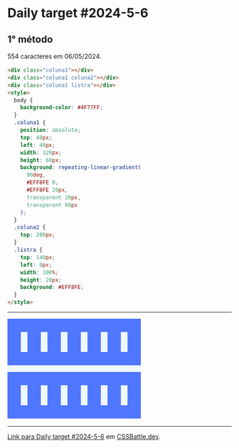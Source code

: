 # Daily target #2024-5-6

## 1° método

554 caracteres em 06/05/2024.

```HTML
<div class="coluna1"></div>
<div class="coluna1 coluna2"></div>
<div class="coluna1 listra"></div>
<style>
  body {
    background-color: #4F77FF;
  }
  .coluna1 {
    position: absolute;
    top: 40px;
    left: 40px;
    width: 320px;
    height: 60px;
    background: repeating-linear-gradient(
      90deg,
      #EFF8FE 0,
      #EFF8FE 20px,
      transparent 20px,
      transparent 60px
    );
  }
  .coluna2 {
    top: 200px;
  }
  .listra {
    top: 140px;
    left: 0px;
    width: 100%;
    height: 20px;
    background: #EFF8FE;
  }
</style>
```

---
<img src="media/2024-5-6.png" title="Daily target #2024-5-6" width="300px">

---

[Link para Daily target #2024-5-6](https://cssbattle.dev/play/5tiRRNpBoJHnfJJ0N5Wy) em [CSSBattle.dev](https://cssbattle.dev/).